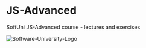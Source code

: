 # JS-Advanced
SoftUni JS-Advanced course - lectures and exercises

![Software-University-Logo](https://codeweek-s3.s3.amazonaws.com/event_picture/SoftUni-Logo-Flat.png)
